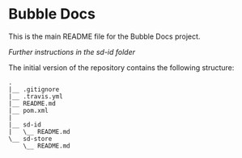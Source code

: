 # Bubble Docs

This is the main README file for the Bubble Docs project.

*Further instructions in the sd-id folder*

The initial version of the repository contains the following structure:

    .
    |__ .gitignore
    |__ .travis.yml
    |__ README.md
    |__ pom.xml
    |
    |__ sd-id
    |   \__ README.md
    \__ sd-store
        \__ README.md

